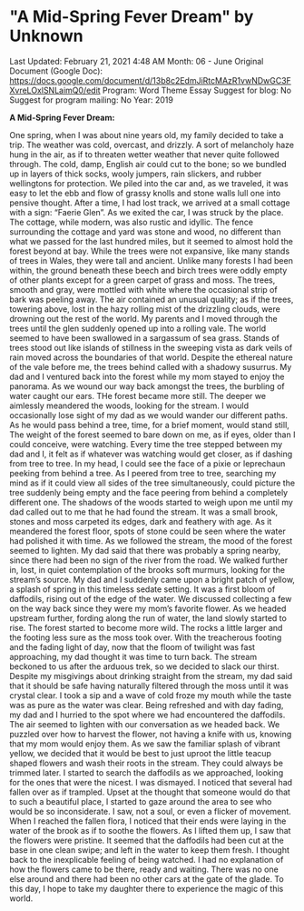 # "A Mid-Spring Fever Dream" by Unknown

Last Updated: February 21, 2021 4:48 AM
Month: 06 - June
Original Document (Google Doc): https://docs.google.com/document/d/13b8c2EdmJiRtcMAzR1vwNDwGC3FXvreLOxlSNLaimQ0/edit
Program: Word Theme Essay
Suggest for blog: No
Suggest for program mailing: No
Year: 2019

**A Mid-Spring Fever Dream:**

One spring, when I was about nine years old, my family decided to take a trip. The weather was cold, overcast, and drizzly. A sort of melancholy haze hung in the air, as if to threaten wetter weather that never quite followed through. The cold, damp, English air could cut to the bone; so we bundled up in layers of thick socks, wooly jumpers, rain slickers, and rubber wellingtons for protection. We piled into the car and, as we traveled, it was easy to let the ebb and flow of grassy knolls and stone walls lull one into pensive thought. After a time, I had lost track, we arrived at a small cottage with a sign: “Faerie Glen”. As we exited the car, I was struck by the place. The cottage, while modern, was also rustic and idyllic. The fence surrounding the cottage and yard was stone and wood, no different than what we passed for the last hundred miles, but it seemed to almost hold the forest beyond at bay. While the trees were not expansive, like many stands of trees in Wales, they were tall and ancient. Unlike many forests I had been within, the ground beneath these beech and birch trees were oddly empty of other plants except for a green carpet of grass and moss. The trees, smooth and gray, were mottled with white where the occasional strip of bark was peeling away. The air contained an unusual quality; as if the trees, towering above, lost in the hazy rolling mist of the drizzling clouds, were drowning out the rest of the world. My parents and I moved through the trees until the glen suddenly opened up into a rolling vale. The world seemed to have been swallowed in a sargassum of sea grass. Stands of trees stood out like islands of stillness in the sweeping vista as dark veils of rain moved across the boundaries of that world. Despite the ethereal nature of the vale before me, the trees behind called with a shadowy susurrus. My dad and I ventured back into the forest while my mom stayed to enjoy the panorama. As we wound our way back amongst the trees, the burbling of water caught our ears. THe forest became more still. The deeper we aimlessly meandered the woods, looking for the stream. I would occasionally lose sight of my dad as we would wander our different paths. As he would pass behind a tree, time, for a brief moment, would stand still, The weight of the forest seemed to bare down on me, as if eyes, older than I could conceive, were watching. Every time the tree stepped between my dad and I, it felt as if whatever was watching would get closer, as if dashing from tree to tree. In my head, I could see the face of a pixie or leprechaun peeking from behind a tree. As I peered from tree to tree, searching my mind as if it could view all sides of the tree simultaneously, could picture the tree suddenly being empty and the face peering from behind a completely different one. The shadows of the woods started to weigh upon me until my dad called out to me that he had found the stream. It was a small brook, stones and moss carpeted its edges, dark and feathery with age. As it meandered the forest floor, spots of stone could be seen where the water had polished it with time. As we followed the stream, the mood of the forest seemed to lighten. My dad said that there was probably a spring nearby, since there had been no sign of the river from the road. We walked further in, lost, in quiet contemplation of the brooks soft murmurs, looking for the stream’s source. My dad and I suddenly came upon a bright patch of yellow, a splash of spring in this timeless sedate setting. It was a first bloom of daffodils, rising out of the edge of the water. We discussed collecting a few on the way back since they were my mom’s favorite flower. As we headed upstream further, fording along the run of water, the land slowly started to rise. The forest started to become more wild. The rocks a little larger and the footing less sure as the moss took over. With the treacherous footing and the fading light of day, now that the floom of twilight was fast approaching, my dad thought it was time to turn back. The stream beckoned to us after the arduous trek, so we decided to slack our thirst. Despite my misgivings about drinking straight from the stream, my dad said that it should be safe having naturally filtered through the moss until it was crystal clear. I took a sip and a wave of cold froze my mouth while the taste was as pure as the water was clear. Being refreshed and with day fading, my dad and I hurried to the spot where we had encountered the daffodils. The air seemed to lighten with our conversation as we headed back. We puzzled over how to harvest the flower, not having a knife with us, knowing that my mom would enjoy them. As we saw the familiar splash of vibrant yellow, we decided that it would be best to just uproot the little teacup shaped flowers and wash their roots in the stream. They could always be trimmed later. I started to search the daffodils as we approached, looking for the ones that were the nicest. I was dismayed. I noticed that several had fallen over as if trampled. Upset at the thought that someone would do that to such a beautiful place, I started to gaze around the area to see who would be so inconsiderate. I saw, not a soul, or even a flicker of movement. When I reached the fallen flora, I noticed that their ends were laying in the water of the brook as if to soothe the flowers. As I lifted them up, I saw that the flowers were pristine. It seemed that the daffodils had been cut at the base in one clean swipe; and left in the water to keep them fresh. I thought back to the inexplicable feeling of being watched. I had no explanation of how the flowers came to be there, ready and waiting. There was no one else around and there had been no other cars at the gate of the glade. To this day, I hope to take my daughter there to experience the magic of this world.